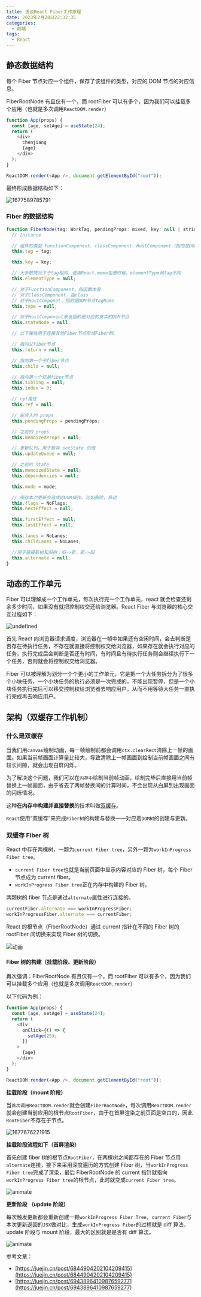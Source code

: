 ```yaml
---
title: 浅谈React Fiber工作原理
date: 2023年2月28日22:32:35
categories:
  - 前端
tags:
  - React
---
```


<custom-header/>

## 静态数据结构

每个 Fiber 节点对应一个组件，保存了该组件的类型，对应的 DOM 节点的对应信息。

FiberRootNode 有且仅有一个，而 rootFiber 可以有多个，因为我们可以挂载多个应用（也就是多次调用`ReactDOM.render`）

```js
function App(props) {
  const [age, setAge] = useState(24);
  return (
    <div>
      chenjiang
      {age}
    </div>
  );
}

ReactDOM.render(<App />, document.getElementById("root"));
```

最终形成数据结构如下：

![1677589785791](./images/1677589785791.png)

### Fiber 的数据结构

```js
function FiberNode(tag: WorkTag, pendingProps: mixed, key: null | string, mode: TypeOfMode) {
  // Instance

  // 组件的类型 FunctionComponent、classComponent、HostComponent（指的是DOM节点对应的Fiber节点）
  this.tag = tag;

  this.key = key;

  // 大多数情况下于tag相同，使用React.memo包裹时候，elementType和tag不同
  this.elementType = null;

  // 对于FunctionComponent，指函数本身
  // 对于ClassComponent，指class
  // 对于HostComponet，指的是DOM节点tagName
  this.type = null;

  // 对于HostComponent来说指的是对应的真实的DOM节点
  this.stateNode = null;

  // 以下属性用于连接其他Fiber节点形成Fiber树。

  // 指向父fiber节点
  this.return = null;

  // 指向第一个子fiber节点
  this.child = null;

  // 指向第一个兄弟fiber节点
  this.sibling = null;
  this.index = 0;

  // ref属性
  this.ref = null;

  // 新传入的 props
  this.pendingProps = pendingProps;

  // 之前的 props
  this.memoizedProps = null;

  // 更新队列，用于暂存 setState 的值
  this.updateQueue = null;

  // 之前的 state
  this.memoizedState = null;
  this.dependencies = null;

  this.mode = mode;

  // 保存本次更新会造成的DOM操作。比如删除，移动
  this.flags = NoFlags;
  this.nextEffect = null;

  this.firstEffect = null;
  this.lastEffect = null;

  this.lanes = NoLanes;
  this.childLanes = NoLanes;

  //用于链接新树和旧树；旧->新，新->旧
  this.alternate = null;
}
```

## 动态的工作单元

Fiber 可以理解成一个工作单元，每次执行完一个工作单元，react 就会检查还剩余多少时间，如果没有就把控制权交还给浏览器。React Fiber 与浏览器的核心交互过程如下：

![undefined](https://p3-juejin.byteimg.com/tos-cn-i-k3u1fbpfcp/78a602cbc87342628ace49abb5d20c39~tplv-k3u1fbpfcp-zoom-in-crop-mark:4536:0:0:0.awebp)

首先 React 向浏览器请求调度，浏览器在一帧中如果还有空闲时间，会去判断是否存在待执行任务，不存在就直接将控制权交给浏览器，如果存在就会执行对应的任务，执行完成后会判断是否还有时间，有时间且有待执行任务则会继续执行下一个任务，否则就会将控制权交给浏览器。

Fiber 可以被理解为划分一个个更小的工作单元，它是把一个大任务拆分为了很多个小块任务，一个小块任务的执行必须是一次完成的，不能出现暂停，但是一个小块任务执行完后可以移交控制权给浏览器去响应用户，从而不用等待大任务一直执行完成再去响应用户。

## 架构（双缓存工作机制）

### 什么是双缓存

当我们用`canvas`绘制动画，每一帧绘制前都会调用`ctx.clearRect`清除上一帧的画面。如果当前帧画面计算量比较大，导致清除上一帧画面到绘制当前帧画面之间有较长间隙，就会出现白屏闪烁。

为了解决这个问题，我们可以在`内存中`绘制当前帧动画，绘制完毕后直接用当前帧替换上一帧画面，由于省去了两帧替换间的计算时间，不会出现从白屏到出现画面的闪烁情况。

这种**在内存中构建并直接替换**的技术叫做[双缓存](https://link.juejin.cn?target=https%3A%2F%2Fbaike.baidu.com%2Fitem%2F%E5%8F%8C%E7%BC%93%E5%86%B2)。

`React`使用“双缓存”来完成`Fiber树`的构建与替换——对应着`DOM树`的创建与更新。

### 双缓存 Fiber 树

React 中存在两棵树，一颗为`current Fiber tree`，另外一颗为`workInProgress Fiber tree`。

- `current Fiber tree`也就是当前页面中显示内容对应的 Fiber 树，每个 Fiber 节点成为 current fiber。
- `workInProgress Fiber tree`正在内存中构建的 Fiber 树。

两颗树的 fiber 节点是通过`alternate`属性进行连接的。

```js
currentFiber.alternate === workInProgressFiber;
workInProgressFiber.alternate === currentFiber;
```

React 的根节点（FiberRootNode）通过 current 指针在不同的 Fiber 树的 rootFiber 间切换来实现 Fiber 树的切换。

![动画](./images/animate.gif)

#### Fiber 树的构建（挂载阶段、更新阶段）

再次强调：FiberRootNode 有且仅有一个，而 rootFiber 可以有多个，因为我们可以挂载多个应用（也就是多次调用`ReactDOM.render`）

以下代码为例：

```js
function App(props) {
  const [age, setAge] = useState(24);
  return (
    <div
      onClick={() => {
        setAge(25);
      }}
    >
      {age}
    </div>
  );
}

ReactDOM.render(<App />, document.getElementById("root"));
```

**挂载阶段（mount 阶段）**

当`首次调用ReactDOM.render`就会创建`FiberRootNode`，每次调用`ReactDOM.render`就会创建当前应用的根节点`RootFiber`，由于在首屏渲染之前页面是空白的，因此`RootFiber`不存在子节点。

![1677676221915](./images/1677676221915.png)

**挂载阶段流程如下（首屏渲染）**

首先创建 fiber 树的根节点`RootFiber`，在两棵树之间都存在的 Fiber 节点用`alternate`连接，接下来采用深度遍历的方式创建 Fiber 树，当`workInProgress Fiber tree`完成了渲染，最后 FiberRootNode 的 current 指针就指向`workInProgress Fiber tree`的根节点，此时就变成`current Fiber tree`。

![animate](./images/animate-1677677631515.gif)

**更新阶段 （update 阶段）**

每次触发更新都会重新创建一颗`workInProgress Fiber Tree`，`current Fiber`与本次更新返回的`JSX`做对比，生成`workInProgress Fiber`的过程就是 diff 算法，update 阶段与 mount 阶段，最大的区别就是是否有 diff 算法。

![animate](./images/animate-1677679212081.gif)

参考文章：

- [https://juejin.cn/post/6844904202104209415](https://juejin.cn/post/6844904202104209415)
- [https://juejin.cn/post/6943896410987659277](https://juejin.cn/post/6943896410987659277)
